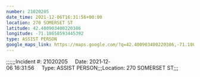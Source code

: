 ```yaml
---
number: 21020205
date_time: 2021-12-06T16:31:56+00:00
location: 270 SOMERSET ST
latitude: 42.400903400220386
longitude: -71.18658593445392
type: ASSIST PERSON
google_maps_link: https://maps.google.com/?q=42.400903400220386,-71.18658593445392
---
```


;;;;;;Incident #: 21020205     Date: 2021‐12‐06 16:31:56     Type: ASSIST PERSON;;;Location: 270 SOMERSET ST;;;
